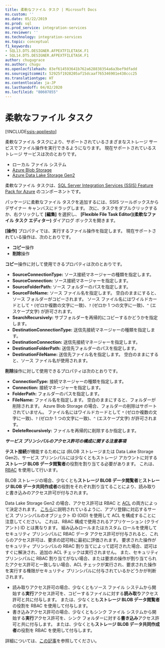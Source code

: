 ```yaml
---
title: 柔軟なファイル タスク | Microsoft Docs
ms.custom: ''
ms.date: 05/22/2019
ms.prod: sql
ms.prod_service: integration-services
ms.reviewer: ''
ms.technology: integration-services
ms.topic: conceptual
f1_keywords:
- SQL13.DTS.DESIGNER.AFPEXTFILETASK.F1
- SQL14.DTS.DESIGNER.AFPEXTFILETASK.F1
author: chugugrace
ms.author: chugu
ms.openlocfilehash: 83ef614593641b762a628838354a6a3bef9dfadd
ms.sourcegitcommit: 52925f1928205af15dcaaf765346901e438ccc25
ms.translationtype: HT
ms.contentlocale: ja-JP
ms.lasthandoff: 04/02/2020
ms.locfileid: "80607855"
---
```

# <a name="flexible-file-task"></a>柔軟なファイル タスク

[!INCLUDE[ssis-appliesto](../../includes/ssis-appliesto-ssvrpluslinux-asdb-asdw-xxx.md)]

柔軟なファイル タスクにより、サポートされているさまざまなストレージ サービスでファイル操作を実行できるようになります。
現在サポートされているストレージ サービスは次のとおりです。

- ローカル ファイル システム
- [Azure Blob Storage](https://azure.microsoft.com/services/storage/blobs/)
- [Azure Data Lake Storage Gen2](https://docs.microsoft.com/azure/storage/blobs/data-lake-storage-introduction)

柔軟なファイル タスクは、[SQL Server Integration Services (SSIS) Feature Pack for Azure](../../integration-services/azure-feature-pack-for-integration-services-ssis.md) のコンポーネントです。

パッケージに柔軟なファイル タスクを追加するには、SSIS ツールボックスからデザイナー キャンバスにドラッグします。 次に、タスクをダブルクリックするか、右クリックして **[編集]** を選択し、 **[Flexible File Task Editor]\(柔軟なファイル タスク エディター\)** ダイアログ ボックスを開きます。

**[操作]** プロパティでは、実行するファイル操作を指定します。
現在サポートされている操作は、次のとおりです。
- **コピー**操作
- **削除**操作

**コピー**操作に対して使用できるプロパティは次のとおりです。

- **SourceConnectionType:** ソース接続マネージャーの種類を指定します。
- **SourceConnection:** ソース接続マネージャーを指定します。
- **SourceFolderPath:** ソース フォルダーのパスを指定します。
- **SourceFileName:** ソース ファイル名を指定します。 空白のままにすると、ソース フォルダーがコピーされます。 ソース ファイル名にはワイルドカードとして `*` (ゼロか複数の文字に一致)、`?` (ゼロか 1 つの文字に一致)、`^` (エスケープ文字) が許可されます。
- **SearchRecursively:** サブフォルダーを再帰的にコピーするかどうかを指定します。
- **DestinationConnectionType:** 送信先接続マネージャーの種類を指定します。
- **DestinationConnection:** 送信先接続マネージャーを指定します。
- **DestinationFolderPath:** 送信先フォルダーのパスを指定します。
- **DestinationFileName:** 送信先ファイル名を指定します。 空白のままにすると、ソース ファイル名が使用されます。

**削除**操作に対して使用できるプロパティは次のとおりです。
- **ConnectionType:** 接続マネージャーの種類を指定します。
- **Connection:** 接続マネージャーを指定します。
- **FolderPath:** フォルダーのパスを指定します。
- **FileName:** ファイル名を指定します。 空白のままにすると、フォルダーが削除されます。 Azure Blob Storage の場合、フォルダーの削除はサポートされていません。 ファイル名にはワイルドカードとして `*` (ゼロか複数の文字に一致)、`?` (ゼロか 1 つの文字に一致)、`^` (エスケープ文字) が許可されます。
- **DeleteRecursively:** ファイルを再帰的に削除するか指定します。

***サービス プリンシパルのアクセス許可の構成に関する注意事項***

**テスト接続**が機能するためには (BLOB ストレージまたは Data Lake Storage Gen2)、サービス プリンシパルには少なくともストレージ アカウントに対する**ストレージ BLOB データ閲覧者**の役割を割り当てる必要があります。
これは、[RBAC](https://docs.microsoft.com/azure/storage/common/storage-auth-aad-rbac-portal#assign-rbac-roles-using-the-azure-portal) を使用して行います。

BLOB ストレージの場合、少なくとも**ストレージ BLOB データ閲覧者**と**ストレージ BLOB データ共同作成者**の役割をそれぞれ割り当てることにより、読み取りと書き込みのアクセス許可が付与されます。

Data Lake Storage Gen2 の場合、アクセス許可は RBAC と [ACL](https://docs.microsoft.com/azure/storage/blobs/data-lake-storage-how-to-set-permissions-storage-explorer) の両方によって決定されます。
[こちら](https://docs.microsoft.com/azure/storage/blobs/data-lake-storage-access-control#how-do-i-set-acls-correctly-for-a-service-principal)に説明されているように、アプリ登録に対応するサービス プリンシパルのオブジェクト ID (OID) を使用して ACL を構成することに注意してください。
これは、RBAC 構成で使用されるアプリケーション (クライアント) ID とは異なります。
組み込みロールまたはカスタム ロールを使用してセキュリティ プリンシパルに RBAC データ アクセス許可が付与されると、これらのアクセス許可は、要求の認可時に最初に評価されます。
要求された操作がセキュリティ プリンシパルの RBAC 割り当てによって認可された場合、認可はすぐに解決され、追加の ACL チェックは実行されません。
また、セキュリティ プリンシパルに RBAC 割り当てがない場合、または要求の操作が割り当てられたアクセス許可と一致しない場合、ACL チェックが実行され、要求された操作を実行する権限がセキュリティ プリンシパルに付与されているかどうかが判断されます。

- 読み取りアクセス許可の場合、少なくともソース ファイル システムから開始する**実行**アクセス許可を、コピーするファイルに対する**読み取り**アクセス許可と共に付与します。 または、少なくとも**ストレージ BLOB データ閲覧者**の役割を RBAC を使用して付与します。
- 書き込みアクセス許可の場合、少なくともシンク ファイル システムから開始する**実行**アクセス許可を、シンク フォルダーに対する**書き込み**アクセス許可と共に付与します。 または、少なくとも**ストレージ BLOB データ共同作成者**の役割を RBAC を使用して付与します。

詳細については、[この記事](https://docs.microsoft.com/azure/storage/blobs/data-lake-storage-access-control)を参照してください。
